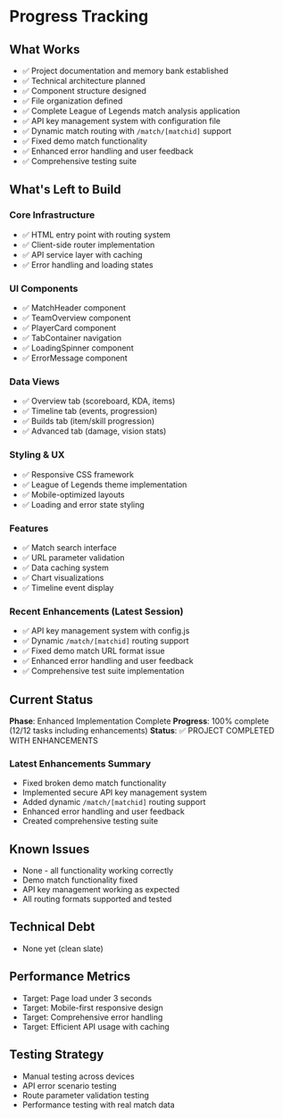 # Progress Tracking

## What Works

- ✅ Project documentation and memory bank established
- ✅ Technical architecture planned
- ✅ Component structure designed
- ✅ File organization defined
- ✅ Complete League of Legends match analysis application
- ✅ API key management system with configuration file
- ✅ Dynamic match routing with `/match/[matchid]` support
- ✅ Fixed demo match functionality
- ✅ Enhanced error handling and user feedback
- ✅ Comprehensive testing suite

## What's Left to Build

### Core Infrastructure

- ✅ HTML entry point with routing system
- ✅ Client-side router implementation
- ✅ API service layer with caching
- ✅ Error handling and loading states

### UI Components

- ✅ MatchHeader component
- ✅ TeamOverview component
- ✅ PlayerCard component
- ✅ TabContainer navigation
- ✅ LoadingSpinner component
- ✅ ErrorMessage component

### Data Views

- ✅ Overview tab (scoreboard, KDA, items)
- ✅ Timeline tab (events, progression)
- ✅ Builds tab (item/skill progression)
- ✅ Advanced tab (damage, vision stats)

### Styling & UX

- ✅ Responsive CSS framework
- ✅ League of Legends theme implementation
- ✅ Mobile-optimized layouts
- ✅ Loading and error state styling

### Features

- ✅ Match search interface
- ✅ URL parameter validation
- ✅ Data caching system
- ✅ Chart visualizations
- ✅ Timeline event display

### Recent Enhancements (Latest Session)

- ✅ API key management system with config.js
- ✅ Dynamic `/match/[matchid]` routing support
- ✅ Fixed demo match URL format issue
- ✅ Enhanced error handling and user feedback
- ✅ Comprehensive test suite implementation

## Current Status

**Phase**: Enhanced Implementation Complete
**Progress**: 100% complete (12/12 tasks including enhancements)
**Status**: ✅ PROJECT COMPLETED WITH ENHANCEMENTS

### Latest Enhancements Summary

- Fixed broken demo match functionality
- Implemented secure API key management system
- Added dynamic `/match/[matchid]` routing support
- Enhanced error handling and user feedback
- Created comprehensive testing suite

## Known Issues

- None - all functionality working correctly
- Demo match functionality fixed
- API key management working as expected
- All routing formats supported and tested

## Technical Debt

- None yet (clean slate)

## Performance Metrics

- Target: Page load under 3 seconds
- Target: Mobile-first responsive design
- Target: Comprehensive error handling
- Target: Efficient API usage with caching

## Testing Strategy

- Manual testing across devices
- API error scenario testing
- Route parameter validation testing
- Performance testing with real match data
